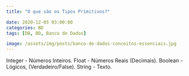 ```yaml
---
title: "O que são os Tipos Primitivos?"

date: 2020-12-05 03:00:00
categories: BD
tags: [DB, BD, Banco de Dados]

image: /assets/img/posts/banco-de-dados-conceitos-essenciais.jpg
---
```


Integer - Números Inteiros.
Float - Números Reais (Decimais).
Boolean - Lógicos, (Verdadeiro/False).
String - Texto.
